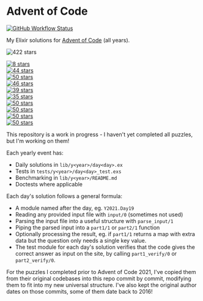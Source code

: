 # Advent of Code

[![GitHub Workflow Status](https://img.shields.io/github/actions/workflow/status/sevenseacat/advent_of_code/elixir.yml?branch=main&style=flat-square)](https://github.com/sevenseacat/advent_of_code/actions/workflows/elixir.yml)

My Elixir solutions for [Advent of Code](https://adventofcode.com/) (all years).

<!-- stars start -->
<p><img src="https://img.shields.io/static/v1?label=Total&message=422%20stars&style=for-the-badge&color=green" alt="422 stars" /></p>
<p><a href="./lib/y2024/"><img src="https://img.shields.io/static/v1?label=2024&message=8%20stars&style=for-the-badge&color=red" alt="8 stars" /></a><br />
<a href="./lib/y2023/"><img src="https://img.shields.io/static/v1?label=2023&message=44%20stars&style=for-the-badge&color=green" alt="44 stars" /></a><br />
<a href="./lib/y2022/"><img src="https://img.shields.io/static/v1?label=2022&message=%E2%AD%90%EF%B8%8F%2050%20stars%20%E2%AD%90%EF%B8%8F&style=for-the-badge&color=brightgreen" alt="50 stars" /></a><br />
<a href="./lib/y2021/"><img src="https://img.shields.io/static/v1?label=2021&message=46%20stars&style=for-the-badge&color=green" alt="46 stars" /></a><br />
<a href="./lib/y2020/"><img src="https://img.shields.io/static/v1?label=2020&message=39%20stars&style=for-the-badge&color=yellow" alt="39 stars" /></a><br />
<a href="./lib/y2019/"><img src="https://img.shields.io/static/v1?label=2019&message=35%20stars&style=for-the-badge&color=yellow" alt="35 stars" /></a><br />
<a href="./lib/y2018/"><img src="https://img.shields.io/static/v1?label=2018&message=%E2%AD%90%EF%B8%8F%2050%20stars%20%E2%AD%90%EF%B8%8F&style=for-the-badge&color=brightgreen" alt="50 stars" /></a><br />
<a href="./lib/y2017/"><img src="https://img.shields.io/static/v1?label=2017&message=%E2%AD%90%EF%B8%8F%2050%20stars%20%E2%AD%90%EF%B8%8F&style=for-the-badge&color=brightgreen" alt="50 stars" /></a><br />
<a href="./lib/y2016/"><img src="https://img.shields.io/static/v1?label=2016&message=%E2%AD%90%EF%B8%8F%2050%20stars%20%E2%AD%90%EF%B8%8F&style=for-the-badge&color=brightgreen" alt="50 stars" /></a><br />
<a href="./lib/y2015/"><img src="https://img.shields.io/static/v1?label=2015&message=%E2%AD%90%EF%B8%8F%2050%20stars%20%E2%AD%90%EF%B8%8F&style=for-the-badge&color=brightgreen" alt="50 stars" /></a></p><!-- stars end -->

This repository is a work in progress - I haven't yet completed all puzzles, but I'm working on them!

Each yearly event has:

* Daily solutions in `lib/y<year>/day<day>.ex`
* Tests in `tests/y<year>/day<day>_test.exs`
* Benchmarking in `lib/y<year>/README.md`
* Doctests where applicable

Each day's solution follows a general formula:

* A module named after the day, eg. `Y2021.Day19`
* Reading any provided input file with `input/0` (sometimes not used)
* Parsing the input file into a useful structure with `parse_input/1`
* Piping the parsed input into a `part1/1` or `part2/1` function
* Optionally processing the result, eg. if `part1/1` returns a map with extra data but the question only needs a single key value.
* The test module for each day's solution verifies that the code gives the correct answer as input on the site, by calling `part1_verify/0` or `part2_verify/0`.

For the puzzles I completed prior to Advent of Code 2021, I've copied them from their original codebases into this repo commit by commit, modifying them to fit into my new universal structure. I've also kept the original author dates on those commits, some of them date back to 2016!
